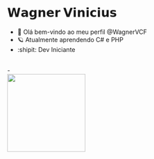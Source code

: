    <h1>𝗪𝗮𝗴𝗻𝗲𝗿 𝗩𝗶𝗻𝗶𝗰𝗶𝘂𝘀</h1>

- 👋 Olá bem-vindo ao meu perfil @WagnerVCF
- :ringed_planet: Atualmente aprendendo C# e PHP
- :shipit: Dev Iniciante
<br/>
- <br/>
<div>
  <a href="https://github.com/WagnerVCF>
  <img height="180em" src="https://github-readme-stats.vercel.app/api?username=WagnerVCF&show_icons=true&theme=gotham&include_all_commits=true&count_private=true"/>
  <img height="180em" src="https://github-readme-stats.vercel.app/api/top-langs/?username=WagnerVCF&layout=compact&langs_count=7&theme=gotham"/>
</div>

<!---
WagnerVCF/WagnerVCF is a ✨ special ✨ repository because its `README.md` (this file) appears on your GitHub profile.
You can click the Preview link to take a look at your changes.
--->
